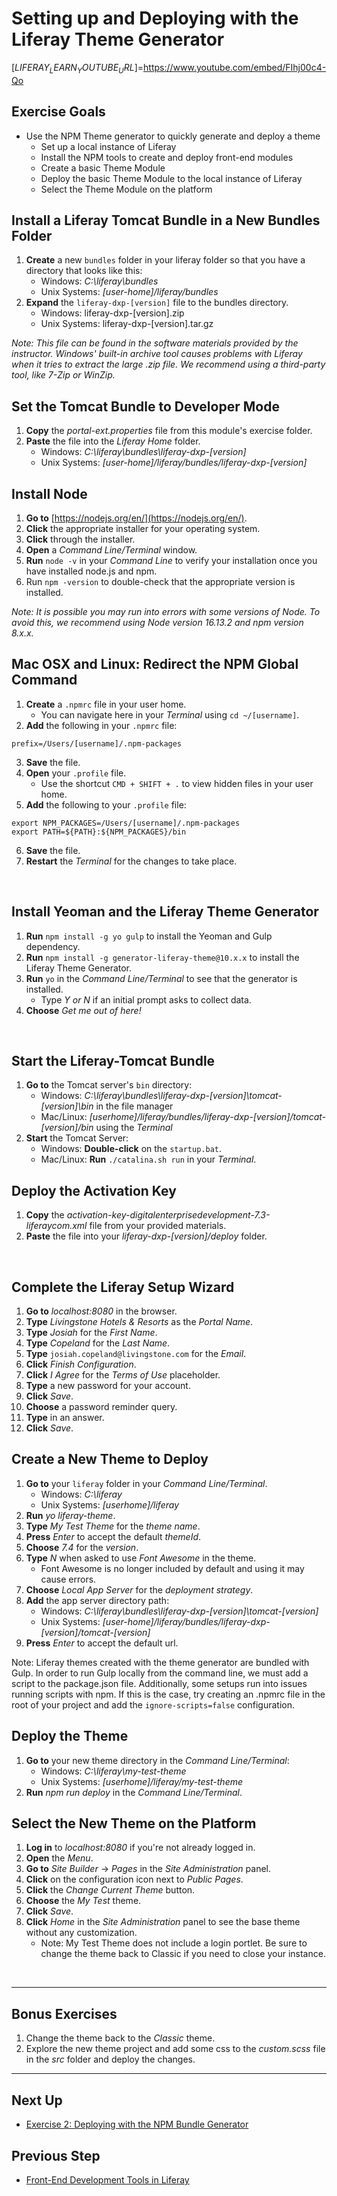 # Setting up and Deploying with the Liferay Theme Generator

[$LIFERAY_LEARN_YOUTUBE_URL$]=https://www.youtube.com/embed/FIhj00c4-Qo

## Exercise Goals

* Use the NPM Theme generator to quickly generate and deploy a theme
	* Set up a local instance of Liferay
	* Install the NPM tools to create and deploy front-end modules
	* Create a basic Theme Module
	* Deploy the basic Theme Module to the local instance of Liferay
	* Select the Theme Module on the platform

</div>

## Install a Liferay Tomcat Bundle in a New Bundles Folder

1. **Create** a new `bundles` folder in your liferay folder so that you have a directory that looks like this:
	* Windows: _C:\liferay\bundles_
	* Unix Systems: _[user-home]/liferay/bundles_
2. **Expand** the `liferay-dxp-[version]`  file to the bundles directory.  
	* Windows: liferay-dxp-[version].zip
	* Unix Systems: liferay-dxp-[version].tar.gz

_Note: This file can be found in the software materials provided by the instructor. Windows' built-in archive tool causes problems with Liferay when it tries to extract the large .zip file. We recommend using a third-party tool, like 7-Zip or WinZip._

## Set the Tomcat Bundle to Developer Mode

1. **Copy** the _portal-ext.properties_ file from this module's exercise folder.
2. **Paste** the file into the _Liferay Home_ folder.
	* Windows: _C:\liferay\bundles\liferay-dxp-[version]_
	* Unix Systems: _[user-home]/liferay/bundles/liferay-dxp-[version]_

## Install Node

1. **Go to** [https://nodejs.org/en/](https://nodejs.org/en/).
2. **Click** the appropriate installer for your operating system.
3. **Click** through the installer.
4. **Open** a _Command Line/Terminal_ window.  
5. **Run** `node -v`  in your _Command Line_ to verify your installation once you have installed node.js and npm.
6. Run `npm -version`  to double-check that the appropriate version is installed.

_Note: It is possible you may run into errors with some versions of Node. To avoid this, we recommend using Node version 16.13.2 and npm version 8.x.x._

## Mac OSX and Linux: Redirect the NPM Global Command

1. **Create** a `.npmrc`  file in your user home.
	* You can navigate here in your _Terminal_ using `cd ~/[username]`.
2. **Add** the following in your `.npmrc`  file:
```
prefix=/Users/[username]/.npm-packages
```
3. **Save** the file.
4. **Open** your `.profile` file.
	* Use the shortcut `CMD + SHIFT + .`  to view hidden files in your user home.
5. **Add** the following to your `.profile`  file:
```
export NPM_PACKAGES=/Users/[username]/.npm-packages
export PATH=${PATH}:${NPM_PACKAGES}/bin
```
6. **Save** the file.
7. **Restart** the _Terminal_ for the changes to take place.

<br />

## Install Yeoman and the Liferay Theme Generator

1. **Run** `npm install -g yo gulp`  to install the Yeoman and Gulp dependency.  
2. **Run** `npm install -g generator-liferay-theme@10.x.x`  to install the Liferay Theme Generator.
3. **Run** `yo`  in the _Command Line/Terminal_ to see that the generator is installed.  
	* Type _Y or N_ if an initial prompt asks to collect data.    
4. **Choose** _Get me out of here!_

<br />

## Start the Liferay-Tomcat Bundle

1. **Go to** the Tomcat server's `bin`  directory:
	* Windows: _C:\liferay\bundles\liferay-dxp-[version]\tomcat-[version]\bin_ in the file manager
	* Mac/Linux: _[userhome]/liferay/bundles/liferay-dxp-[version]/tomcat-[version]/bin_ using the _Terminal_
2. **Start** the Tomcat Server:
	* Windows: **Double-click** on the `startup.bat`.  
	* Mac/Linux: **Run** `./catalina.sh run`  in your _Terminal_.

## Deploy the Activation Key

1. **Copy** the _activation-key-digitalenterprisedevelopment-7.3-liferaycom.xml_ file from your provided materials.
2. **Paste** the file into your _liferay-dxp-[version]/deploy_ folder.

<br />

## Complete the Liferay Setup Wizard

1. **Go to** _localhost:8080_ in the browser.
2. **Type** _Livingstone Hotels & Resorts_ as the _Portal Name_.
3. **Type** _Josiah_ for the _First Name_.
4. **Type** _Copeland_ for the _Last Name_.
5. **Type** `josiah.copeland@livingstone.com`  for the _Email_.
6. **Click** _Finish Configuration_.
7. **Click** _I Agree_ for the _Terms of Use_ placeholder.
8. **Type** a new password for your account.
9. **Click** _Save_.
10. **Choose** a password reminder query.
11. **Type** in an answer.
12. **Click** _Save_.

## Create a New Theme to Deploy
1. **Go to** your `liferay`  folder in your _Command Line/Terminal_.
	* Windows: _C:\liferay_
	* Unix Systems: _[userhome]/liferay_
2. **Run** _yo liferay-theme_.
3. **Type** _My Test Theme_ for the _theme name_.
4. **Press** _Enter_  to accept the default _themeId_.
5. **Choose** _7.4_  for the _version_.
6. **Type** _N_  when asked to use _Font Awesome_ in the theme.
	* Font Awesome is no longer included by default and using it may cause errors. 
7. **Choose** _Local App Server_  for the _deployment strategy_.
8. **Add** the app server directory path:
	* Windows: _C:\liferay\bundles\liferay-dxp-[version]\tomcat-[version]_
	* Unix Systems: _[user-home]/liferay/bundles/liferay-dxp-[version]/tomcat-[version]_
9. **Press** _Enter_ to accept the default url.

<div class="note">
Note: Liferay themes created with the theme generator are bundled with Gulp. In order to run Gulp locally from the command line, we must add a script to the package.json file. Additionally, some setups run into issues running scripts with npm. If this is the case, try creating an .npmrc file in the root of your project and add the <code>ignore-scripts=false</code> configuration.
</div>

## Deploy the Theme
1. **Go to** your new theme directory in the _Command Line/Terminal_:
	* Windows: _C:\liferay\my-test-theme_
	* Unix Systems: _[userhome]/liferay/my-test-theme_
2. **Run** _npm run deploy_ in the _Command Line/Terminal_.

## Select the New Theme on the Platform
1. **Log in** to _localhost:8080_ if you're not already logged in.
2. **Open** the _Menu_.
3. **Go to** _Site Builder_ &rarr; _Pages_ in the _Site Administration_ panel.
4. **Click** on the configuration icon next to _Public Pages_.
5. **Click** the _Change Current Theme_ button.
6. **Choose** the _My Test_ theme.
7. **Click** _Save_.
8. **Click** _Home_ in the _Site Administration_ panel to see the base theme without any customization.
	* Note: My Test Theme does not include a login portlet. Be sure to change the theme back to Classic if you need to close your instance. 

<br />

---

## Bonus Exercises
1. Change the theme back to the _Classic_ theme.
2. Explore the new theme project and add some css to the _custom.scss_ file in the _src_ folder and deploy the changes.

---

## Next Up

* [Exercise 2: Deploying with the NPM Bundle Generator](./exercise-2-deploying-with-npm-bundle-generator.md) 

## Previous Step

* [Front-End Development Tools in Liferay](./front-end-development-tools-in-liferay.md) 